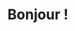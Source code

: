 ---
title: "Bonjour !"

description: "Je suis Samuel Audic, développeur web junior"
cascade:
  featured_image: 'images/web-devel-important.jpg'
---